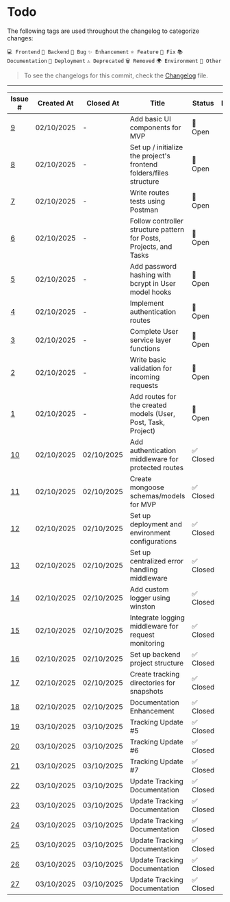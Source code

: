 # Todo

The following tags are used throughout the changelog to categorize changes:

`💻 Frontend` `🔧 Backend` `🐛 Bug` `✨ Enhancement` `⭐ Feature` `🔨 Fix` `📚 Documentation` `🚀 Deployment` `⚠️ Deprecated` `🗑️ Removed` `🌍 Environment` `📌 Other`

> To see the changelogs for this commit, check the [Changelog](./Changelog.md) file.
---
| Issue # | Created At | Closed At | Title | Status | Labels |
|---------|------------|-----------|-------|--------|--------|
| [9](https://github.com/Gallucky/ClarityBox/issues/9) | 02/10/2025 | - | Add basic UI components for MVP | 💬 Open |  |
| [8](https://github.com/Gallucky/ClarityBox/issues/8) | 02/10/2025 | - | Set up / initialize the project's frontend folders/files structure | 💬 Open |  |
| [7](https://github.com/Gallucky/ClarityBox/issues/7) | 02/10/2025 | - | Write routes tests using Postman | 💬 Open |  |
| [6](https://github.com/Gallucky/ClarityBox/issues/6) | 02/10/2025 | - | Follow controller structure pattern for Posts, Projects, and Tasks | 💬 Open |  |
| [5](https://github.com/Gallucky/ClarityBox/issues/5) | 02/10/2025 | - | Add password hashing with bcrypt in User model hooks | 💬 Open |  |
| [4](https://github.com/Gallucky/ClarityBox/issues/4) | 02/10/2025 | - | Implement authentication routes | 💬 Open |  |
| [3](https://github.com/Gallucky/ClarityBox/issues/3) | 02/10/2025 | - | Complete User service layer functions | 💬 Open |  |
| [2](https://github.com/Gallucky/ClarityBox/issues/2) | 02/10/2025 | - | Write basic validation for incoming requests | 💬 Open |  |
| [1](https://github.com/Gallucky/ClarityBox/issues/1) | 02/10/2025 | - | Add routes for the created models (User, Post, Task, Project) | 💬 Open |  |
| [10](https://github.com/Gallucky/ClarityBox/issues/10) | 02/10/2025 | 02/10/2025 | Add authentication middleware for protected routes | ✅ Closed |  |
| [11](https://github.com/Gallucky/ClarityBox/issues/11) | 02/10/2025 | 02/10/2025 | Create mongoose schemas/models for MVP | ✅ Closed |  |
| [12](https://github.com/Gallucky/ClarityBox/issues/12) | 02/10/2025 | 02/10/2025 | Set up deployment and environment configurations | ✅ Closed |  |
| [13](https://github.com/Gallucky/ClarityBox/issues/13) | 02/10/2025 | 02/10/2025 | Set up centralized error handling middleware | ✅ Closed |  |
| [14](https://github.com/Gallucky/ClarityBox/issues/14) | 02/10/2025 | 02/10/2025 | Add custom logger using winston | ✅ Closed |  |
| [15](https://github.com/Gallucky/ClarityBox/issues/15) | 02/10/2025 | 02/10/2025 | Integrate logging middleware for request monitoring | ✅ Closed |  |
| [16](https://github.com/Gallucky/ClarityBox/issues/16) | 02/10/2025 | 02/10/2025 | Set up backend project structure | ✅ Closed |  |
| [17](https://github.com/Gallucky/ClarityBox/issues/17) | 02/10/2025 | 02/10/2025 | Create tracking directories for snapshots | ✅ Closed |  |
| [18](https://github.com/Gallucky/ClarityBox/issues/18) | 02/10/2025 | 02/10/2025 | Documentation Enhancement | ✅ Closed |  |
| [19](https://github.com/Gallucky/ClarityBox/issues/19) | 03/10/2025 | 03/10/2025 | Tracking Update #5 | ✅ Closed |  |
| [20](https://github.com/Gallucky/ClarityBox/issues/20) | 03/10/2025 | 03/10/2025 | Tracking Update #6 | ✅ Closed |  |
| [21](https://github.com/Gallucky/ClarityBox/issues/21) | 03/10/2025 | 03/10/2025 | Tracking Update #7 | ✅ Closed |  |
| [22](https://github.com/Gallucky/ClarityBox/issues/22) | 03/10/2025 | 03/10/2025 | Update Tracking Documentation | ✅ Closed |  |
| [23](https://github.com/Gallucky/ClarityBox/issues/23) | 03/10/2025 | 03/10/2025 | Update Tracking Documentation | ✅ Closed |  |
| [24](https://github.com/Gallucky/ClarityBox/issues/24) | 03/10/2025 | 03/10/2025 | Update Tracking Documentation | ✅ Closed |  |
| [25](https://github.com/Gallucky/ClarityBox/issues/25) | 03/10/2025 | 03/10/2025 | Update Tracking Documentation | ✅ Closed |  |
| [26](https://github.com/Gallucky/ClarityBox/issues/26) | 03/10/2025 | 03/10/2025 | Update Tracking Documentation | ✅ Closed |  |
| [27](https://github.com/Gallucky/ClarityBox/issues/27) | 03/10/2025 | 03/10/2025 | Update Tracking Documentation | ✅ Closed |  |
